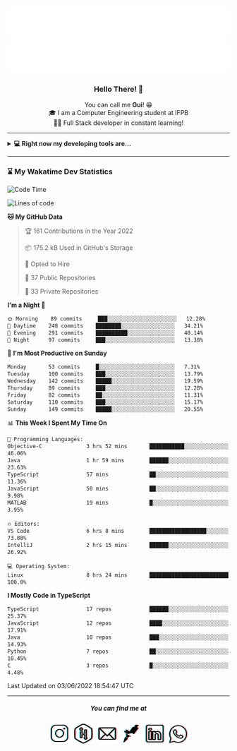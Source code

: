 <h1 align="center">
  <img src="esdrasglitched-4light.svg#gh-light-mode-only" alt="Guilherme Esdras" />
  <img src="esdrasglitched-4dark.svg#gh-dark-mode-only" alt="Guilherme Esdras" />
</h1>

<h3 align='center'> Hello There! 👋 </h3>

<p align="center">
  You can call me <strong>Gui</strong>! 😁 <br/>
  🎓 I am a Computer Engineering student at IFPB <br/>
  👨‍💻 Full Stack developer in constant learning!
</p>

---

<details closed>
  <summary><strong>💻 Right now my developing tools are...</strong></summary>
    <br/>
    <img alt="JavaScript" src="https://img.shields.io/badge/javascript-%23323330.svg?style=for-the-badge&logo=javascript&logoColor=%23F7DF1E"/>
    <img alt="TypeScript" src="https://img.shields.io/badge/typescript-%23007ACC.svg?style=for-the-badge&logo=typescript&logoColor=white"/>
    <img alt="Java" src="https://img.shields.io/badge/java-%23ED8B00.svg?style=for-the-badge&logo=java&logoColor=white"/>
    <br/>
    <img alt="HTML5" src="https://img.shields.io/badge/html5-%23E34F26.svg?style=for-the-badge&logo=html5&logoColor=white"/>
    <img alt="CSS3" src="https://img.shields.io/badge/css3-%231572B6.svg?style=for-the-badge&logo=css3&logoColor=white"/>
    <br/>
    <img alt="React" src="https://img.shields.io/badge/react-%2320232a.svg?style=for-the-badge&logo=react&logoColor=%2361DAFB"/>
    <img alt="Redux" src="https://img.shields.io/badge/redux-%23593d88.svg?style=for-the-badge&logo=redux&logoColor=white"/>
    <br/>
    <img alt="Bootstrap" src="https://img.shields.io/badge/bootstrap-%23563D7C.svg?style=for-the-badge&logo=bootstrap&logoColor=white"/>
    <img alt="SASS" src="https://img.shields.io/badge/SASS-hotpink.svg?style=for-the-badge&logo=SASS&logoColor=white"/>
    <img alt="Webpack" src="https://img.shields.io/badge/webpack-%238DD6F9.svg?style=for-the-badge&logo=webpack&logoColor=black" />
    <br/>
    <img alt="Spring" src="https://img.shields.io/badge/spring-%236DB33F.svg?style=for-the-badge&logo=spring&logoColor=white"/>
    <br/>
    <img alt="Oracle" src ="https://img.shields.io/badge/oracle-%23F00000.svg?style=for-the-badge&logo=oracle&logoColor=white" />
    <img alt="MySQL" src="https://img.shields.io/badge/mysql-%2300f.svg?style=for-the-badge&logo=mysql&logoColor=white"/>
    <br/>
    <img alt="Figma" src="https://img.shields.io/badge/figma-%23F24E1E.svg?style=for-the-badge&logo=figma&logoColor=white"/>
    <img alt="Adobe Photoshop" src="https://img.shields.io/badge/adobephotoshop-%2331A8FF.svg?style=for-the-badge&logo=adobephotoshop&logoColor=white"/>
    <img alt="Adobe Illustrator" src="https://img.shields.io/badge/adobeillustrator-%23FF9A00.svg?style=for-the-badge&logo=adobeillustrator&logoColor=white"/>
    <br/>
    <img alt="Visual Studio Code" src="https://img.shields.io/badge/VisualStudioCode-0078d7.svg?style=for-the-badge&logo=visual-studio-code&logoColor=white"/>
    <img alt="IntelliJ IDEA" src="https://img.shields.io/badge/IntelliJIDEA-000000.svg?style=for-the-badge&logo=intellij-idea&logoColor=white"/>
    <img alt="Eclipse" src="https://img.shields.io/badge/Eclipse-2C2255?style=for-the-badge&logo=eclipse&logoColor=white"/>
    <br/>
    <img alt="Docker" src="https://img.shields.io/badge/docker-%230db7ed.svg?style=for-the-badge&logo=docker&logoColor=white"/>
    <img alt="Postman" src="https://img.shields.io/badge/Postman-FF6C37?style=for-the-badge&logo=postman&logoColor=red" />
</details>

---

<!-- <details closed>
  <summary><strong>⌛ Wakatime Stats</strong></summary>
    <br/>
    <img alt="Gui Esdras's Wakatime Stats this Week" src="https://github-readme-stats.vercel.app/api/wakatime?username=guilhermeesdras" />
</details> -->

### ⌛ My Wakatime Dev Statistics

<!--START_SECTION:waka-->
![Code Time](http://img.shields.io/badge/Code%20Time-0%20secs-blue)

![Lines of code](https://img.shields.io/badge/From%20Hello%20World%20I%27ve%20Written-2%20Million%20lines%20of%20code-blue)

**🐱 My GitHub Data** 

> 🏆 161 Contributions in the Year 2022
 > 
> 📦 175.2 kB Used in GitHub's Storage 
 > 
> 💼 Opted to Hire
 > 
> 📜 37 Public Repositories 
 > 
> 🔑 33 Private Repositories  
 > 
**I'm a Night 🦉** 

```text
🌞 Morning    89 commits     ███░░░░░░░░░░░░░░░░░░░░░░   12.28% 
🌆 Daytime    248 commits    ████████░░░░░░░░░░░░░░░░░   34.21% 
🌃 Evening    291 commits    ██████████░░░░░░░░░░░░░░░   40.14% 
🌙 Night      97 commits     ███░░░░░░░░░░░░░░░░░░░░░░   13.38%

```
📅 **I'm Most Productive on Sunday** 

```text
Monday       53 commits     █░░░░░░░░░░░░░░░░░░░░░░░░   7.31% 
Tuesday      100 commits    ███░░░░░░░░░░░░░░░░░░░░░░   13.79% 
Wednesday    142 commits    █████░░░░░░░░░░░░░░░░░░░░   19.59% 
Thursday     89 commits     ███░░░░░░░░░░░░░░░░░░░░░░   12.28% 
Friday       82 commits     ██░░░░░░░░░░░░░░░░░░░░░░░   11.31% 
Saturday     110 commits    ███░░░░░░░░░░░░░░░░░░░░░░   15.17% 
Sunday       149 commits    █████░░░░░░░░░░░░░░░░░░░░   20.55%

```


📊 **This Week I Spent My Time On** 

```text
💬 Programming Languages: 
Objective-C              3 hrs 52 mins       ███████████░░░░░░░░░░░░░░   46.06% 
Java                     1 hr 59 mins        ██████░░░░░░░░░░░░░░░░░░░   23.63% 
TypeScript               57 mins             ██░░░░░░░░░░░░░░░░░░░░░░░   11.36% 
JavaScript               50 mins             ██░░░░░░░░░░░░░░░░░░░░░░░   9.98% 
MATLAB                   19 mins             █░░░░░░░░░░░░░░░░░░░░░░░░   3.95%

🔥 Editors: 
VS Code                  6 hrs 8 mins        ██████████████████░░░░░░░   73.08% 
IntelliJ                 2 hrs 15 mins       ██████░░░░░░░░░░░░░░░░░░░   26.92%

💻 Operating System: 
Linux                    8 hrs 24 mins       █████████████████████████   100.0%

```

**I Mostly Code in TypeScript** 

```text
TypeScript               17 repos            ██████░░░░░░░░░░░░░░░░░░░   25.37% 
JavaScript               12 repos            ████░░░░░░░░░░░░░░░░░░░░░   17.91% 
Java                     10 repos            ███░░░░░░░░░░░░░░░░░░░░░░   14.93% 
Python                   7 repos             ██░░░░░░░░░░░░░░░░░░░░░░░   10.45% 
C                        3 repos             █░░░░░░░░░░░░░░░░░░░░░░░░   4.48%

```



 Last Updated on 03/06/2022 18:54:47 UTC
<!--END_SECTION:waka-->

---

<h5 align="center">You can find me at</h5>

<p align="center">
  <a href="http://instagram.com/guilherme_esdras"><img src="icons/ig-g.png"></a>
  <a href="https://www.hackerrank.com/guilherme_esdras"><img src="icons/hr-g.png"></a>
  <a href="mailto:guilherme.esdras@outlook.com"><img src="icons/em-g.png"></a>
  <a href="https://app.rocketseat.com.br/me/guilherme-esdras"><img src="icons/rs-g.png"></a>
  <a href="https://www.linkedin.com/in/guilherme-esdras/"><img src="icons/in-g.png"></a>
  <a href="https://api.whatsapp.com/send?phone=5583987425691&text=Ol%C3%A1!%20Vim%20do%20seu%20perfil%20no%20GitHub.%20%3A)"><img src="icons/wp-g.png" width="48"></a>
</p>
